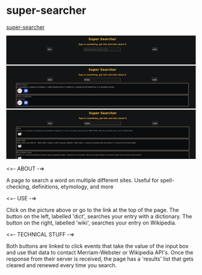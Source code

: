 # super-searcher

[super-searcher](http://super-searcher.herokuapp.com/)  

![super-search landing page](superSearcherMain.png?raw=true)
![super-search dictionary search](superSearcherDict.png?raw=true)
![super-search Wikipedia search](superSearcherWiki.png?raw=true)

<=- ABOUT -=>  
  
  A page to search a word on multiple different sites. Useful for spell-checking, definitions, etymology, and more  

<=- USE -=>  
  
  Click on the picture above or go to the link at the top of the page. The button on the left, labelled 'dict', searches your entry with a dictionary. The button on the right, labelled 'wiki', searches your entry on Wikipedia.   

<=- TECHNICAL STUFF -=>  
  
  Both buttons are linked to click events that take the value of the input box and use that data to contact Merriam-Webster or Wikipedia API's. Once the response from their server is received, the page has a 'results' list that gets cleared and renewed every time you search.   
